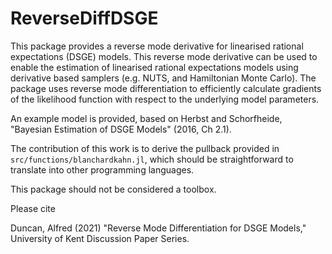 # ReverseDiffDSGE

This package provides a reverse mode derivative for linearised rational expectations
(DSGE) models.
This reverse mode derivative can be used to enable the estimation of linearised rational
expectations models using derivative based samplers (e.g. NUTS, and Hamiltonian Monte Carlo).
The package uses reverse mode differentiation to efficiently calculate
gradients of the likelihood function with respect to the underlying model
parameters.

An example model is provided, based on Herbst and Schorfheide,
"Bayesian Estimation of DSGE Models" (2016, Ch 2.1).

The contribution of this work is to derive the pullback provided in `src/functions/blanchardkahn.jl`,
which should be straightforward to translate into other programming languages.

This package should not be considered a toolbox.

Please cite

Duncan, Alfred (2021) "Reverse Mode Differentiation for DSGE Models,"
University of Kent Discussion Paper Series.
